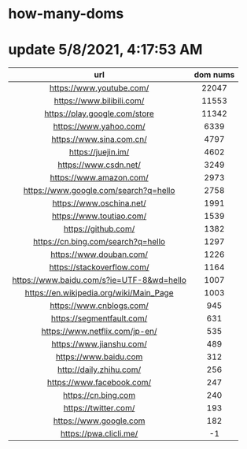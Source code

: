 # how-many-doms

# update 5/8/2021, 4:17:53 AM

url | dom nums
:-: | :-:
https://www.youtube.com/ | 22047
https://www.bilibili.com/ | 11553
https://play.google.com/store | 11342
https://www.yahoo.com/ | 6339
https://www.sina.com.cn/ | 4797
https://juejin.im/ | 4602
https://www.csdn.net/ | 3249
https://www.amazon.com/ | 2973
https://www.google.com/search?q=hello | 2758
https://www.oschina.net/ | 1991
https://www.toutiao.com/ | 1539
https://github.com/ | 1382
https://cn.bing.com/search?q=hello | 1297
https://www.douban.com/ | 1226
https://stackoverflow.com/ | 1164
https://www.baidu.com/s?ie=UTF-8&wd=hello | 1007
https://en.wikipedia.org/wiki/Main_Page | 1003
https://www.cnblogs.com/ | 945
https://segmentfault.com/ | 631
https://www.netflix.com/jp-en/ | 535
https://www.jianshu.com/ | 489
https://www.baidu.com | 312
http://daily.zhihu.com/ | 256
https://www.facebook.com/ | 247
https://cn.bing.com | 240
https://twitter.com/ | 193
https://www.google.com | 182
https://pwa.clicli.me/ | -1
